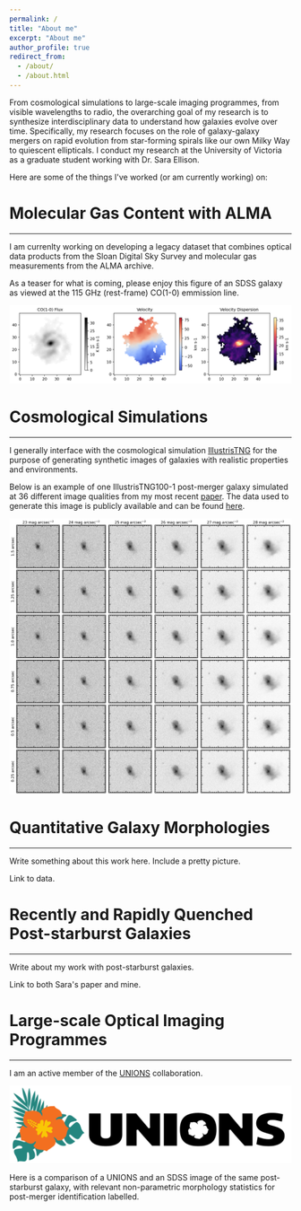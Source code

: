 ```yaml
---
permalink: /
title: "About me"
excerpt: "About me"
author_profile: true
redirect_from: 
  - /about/
  - /about.html
---
```


From cosmological simulations to large-scale imaging programmes, from visible wavelengths to radio, the overarching goal of my research is to synthesize interdisciplinary data to understand how galaxies evolve over time. Specifically, my research focuses on the role of galaxy-galaxy mergers on rapid evolution from star-forming spirals like our own Milky Way to quiescent ellipticals. I conduct my research at the University of Victoria as a graduate student working with Dr. Sara Ellison.

Here are some of the things I've worked (or am currently working) on:

Molecular Gas Content with ALMA
======
------

I am currenlty working on developing a legacy dataset that combines optical data products from the Sloan Digital Sky Survey and molecular gas measurements from the ALMA archive. 

As a teaser for what is coming, please enjoy this figure of an SDSS galaxy as viewed at the 115 GHz (rest-frame) CO(1-0) emmission line. 

<img src="/images/fancy_image_0.045791.png">

Cosmological Simulations
======
------

I generally interface with the cosmological simulation [IllustrisTNG](https://www.tng-project.org/) for the purpose of generating synthetic images of galaxies with realistic properties and environments. 

Below is an example of one IllustrisTNG100-1 post-merger galaxy simulated at 36 different image qualities from my most recent [paper](https://sj-wilkinson.github.io/publication/2024-01-24-TNG-Mergers). The data used to generate this image is publicly available and can be found [here](https://www.canfar.net/storage/vault/list/AstroDataCitationDOI/CISTI.CANFAR/23.0031/data/).

<img src="/images/SKIRT_RealismExample_88_465168.jpg">

Quantitative Galaxy Morphologies
======
------

Write something about this work here. Include a pretty picture.

Link to data.

Recently and Rapidly Quenched Post-starburst Galaxies
======
------

Write about my work with post-starburst galaxies.

Link to both Sara's paper and mine. 

Large-scale Optical Imaging Programmes
======
------

I am an active member of the [UNIONS](https://unions.skysurvey.cc/) collaboration. 

<img src="/images/unions_logo.png">

Here is a comparison of a UNIONS and an SDSS image of the same post-starburst galaxy, with relevant non-parametric morphology statistics for post-merger identification labelled.





